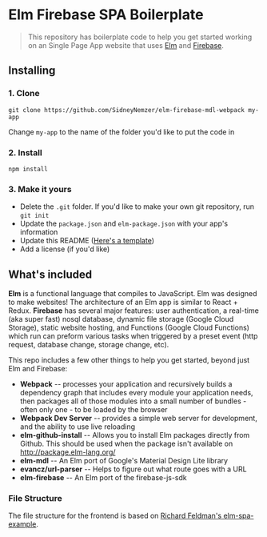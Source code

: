 # Elm Firebase SPA Boilerplate

> This repository has boilerplate code to help you get started working on an Single Page App website that uses [Elm](http://elm-lang.org/) and [Firebase](https://firebase.google.com/).

## Installing

### 1. Clone

```shell
git clone https://github.com/SidneyNemzer/elm-firebase-mdl-webpack my-app
```

Change `my-app` to the name of the folder you'd like to put the code in

### 2. Install

```shell
npm install
```

### 3. Make it yours

* Delete the `.git` folder. If you'd like to make your own git repository, run `git init`
* Update the `package.json` and `elm-package.json` with your app's information
* Update this README ([Here's a template](https://github.com/jehna/readme-best-practices/blob/master/README-default.md))
* Add a license (if you'd like)

## What's included

**Elm** is a functional language that compiles to JavaScript. Elm was designed to make websites! The architecture of an Elm app is similar to React + Redux. **Firebase** has several major features: user authentication, a real-time (aka super fast) nosql database, dynamic file storage (Google Cloud Storage), static website hosting, and Functions (Google Cloud Functions) which run can preform various tasks when triggered by a preset event (http request, database change, storage change, etc).

This repo includes a few other things to help you get started, beyond just Elm and Firebase:

* **Webpack** -- processes your application and recursively builds a dependency graph that includes every module your application needs, then packages all of those modules into a small number of bundles - often only one - to be loaded by the browser
* **Webpack Dev Server** -- provides a simple web server for development, and the ability to use live reloading
* **elm-github-install** -- Allows you to install Elm packages directly from Github. This should be used when the package isn't available on http://package.elm-lang.org/
* **elm-mdl** -- An Elm port of Google's Material Design Lite library
* **evancz/url-parser** -- Helps to figure out what route goes with a URL
* **elm-firebase** -- An Elm port of the firebase-js-sdk

### File Structure

The file structure for the frontend is based on [Richard Feldman's elm-spa-example](https://github.com/rtfeldman/elm-spa-example).
